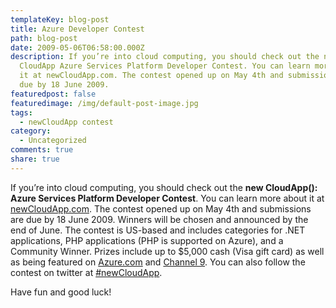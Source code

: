 ```yaml
---
templateKey: blog-post
title: Azure Developer Contest
path: blog-post
date: 2009-05-06T06:58:00.000Z
description: If you’re into cloud computing, you should check out the new
  CloudApp Azure Services Platform Developer Contest. You can learn more about
  it at newCloudApp.com. The contest opened up on May 4th and submissions are
  due by 18 June 2009.
featuredpost: false
featuredimage: /img/default-post-image.jpg
tags:
  - newCloudApp contest
category:
  - Uncategorized
comments: true
share: true
---
```

If you’re into cloud computing, you should check out the **new CloudApp(): Azure Services Platform Developer Contest**. You can learn more about it at [newCloudApp.com](http://newcloudapp.com/). The contest opened up on May 4th and submissions are due by 18 June 2009. Winners will be chosen and announced by the end of June. The contest is US-based and includes categories for .NET applications, PHP applications (PHP is supported on Azure), and a Community Winner. Prizes include up to $5,000 cash (Visa gift card) as well as being featured on [Azure.com](http://azure.com/) and [Channel 9](http://channel9.msdn.com/). You can also follow the contest on twitter at [\#newCloudApp](http://search.twitter.com/search?q=%23newCloudApp).

Have fun and good luck!